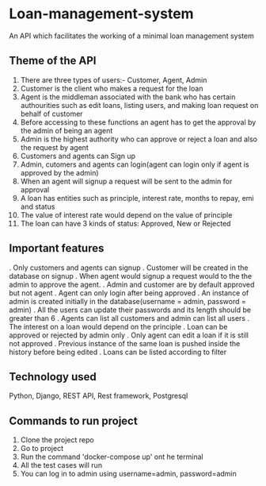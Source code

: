 # Loan-management-system

An API which facilitates the working of a minimal loan management system

## Theme of the API

1. There are three types of users:- Customer, Agent, Admin
2. Customer is the client who makes a request for the loan
3. Agent is the middleman associated with the bank who has certain authourities such as edit loans,
listing users, and making loan request on behalf of customer
4. Before accessing to these functions an agent has to get the approval by the admin of being an agent
5. Admin is the highest authority who can approve or reject a loan and also the request by agent
6. Customers and agents can Sign up
7. Admin, cutomers and agents can login(agent can login only if agent is approved by the admin)
8. When an agent will signup a request will be sent to the admin for approval
9. A loan has entities such as principle, interest rate, months to repay, emi and status
10. The value of interest rate would depend on the value of principle
11. The loan can have 3 kinds of status: Approved, New or Rejected


## Important features
   
. Only customers and agents can signup
. Customer will be created in the database on signup
. When agent would signup a request would to the the admin to approve the agent.
. Admin and customer are by default approved but not agent
. Agent can only login after being approved
. An instance of admin is created initially in the database(username = admin, password = admin)
. All the users can update their passwords and its length should be greater than 6
. Agents can list all customers and admin can list all users
. The interest on a loan would depend on the principle
. Loan can be approved or rejected by admin only
. Only agent can edit a loan if it is still not approved
. Previous instance of the same loan is pushed inside the history before being edited
. Loans can be listed according to filter


## Technology used
 Python, Django, REST API, Rest framework, Postgresql


 ## Commands to run project
 1. Clone the project repo
 2. Go to project
 3. Run the command 'docker-compose up' ont he terminal
 4. All the test cases will run
 5. You can log in to admin using username=admin, password=admin

